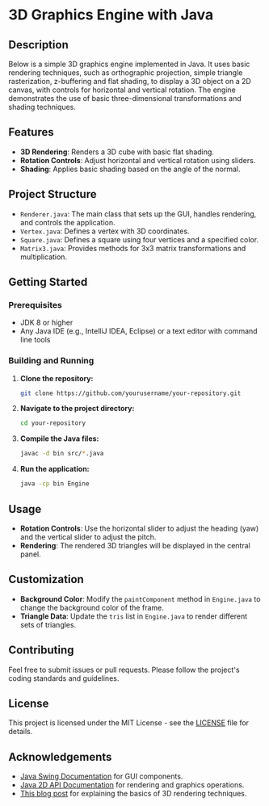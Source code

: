 # 3D Graphics Engine with Java

## Description

Below is a simple 3D graphics engine implemented in Java. It uses basic rendering techniques, such as orthographic projection, simple triangle rasterization, z-buffering and flat shading, to display a 3D object on a 2D canvas, with controls for horizontal and vertical rotation. The engine demonstrates the use of basic three-dimensional transformations and shading techniques.

## Features

- **3D Rendering**: Renders a 3D cube with basic flat shading.
- **Rotation Controls**: Adjust horizontal and vertical rotation using sliders.
- **Shading**: Applies basic shading based on the angle of the normal.

## Project Structure

- `Renderer.java`: The main class that sets up the GUI, handles rendering, and controls the application.
- `Vertex.java`: Defines a vertex with 3D coordinates.
- `Square.java`: Defines a square using four vertices and a specified color.
- `Matrix3.java`: Provides methods for 3x3 matrix transformations and multiplication.

## Getting Started

### Prerequisites

- JDK 8 or higher
- Any Java IDE (e.g., IntelliJ IDEA, Eclipse) or a text editor with command line tools

### Building and Running

1. **Clone the repository:**

    ```bash
    git clone https://github.com/yourusername/your-repository.git
    ```

2. **Navigate to the project directory:**

    ```bash
    cd your-repository
    ```

3. **Compile the Java files:**

    ```bash
    javac -d bin src/*.java
    ```

4. **Run the application:**

    ```bash
    java -cp bin Engine
    ```

## Usage

- **Rotation Controls**: Use the horizontal slider to adjust the heading (yaw) and the vertical slider to adjust the pitch.
- **Rendering**: The rendered 3D triangles will be displayed in the central panel.

## Customization

- **Background Color**: Modify the `paintComponent` method in `Engine.java` to change the background color of the frame.
- **Triangle Data**: Update the `tris` list in `Engine.java` to render different sets of triangles.

## Contributing

Feel free to submit issues or pull requests. Please follow the project's coding standards and guidelines.

## License

This project is licensed under the MIT License - see the [LICENSE](LICENSE) file for details.

## Acknowledgements

- [Java Swing Documentation](https://docs.oracle.com/javase/8/docs/api/javax/swing/package-summary.html) for GUI components.
- [Java 2D API Documentation](https://docs.oracle.com/javase/8/docs/api/java/awt/Graphics2D.html) for rendering and graphics operations.
- [This blog post](http://blog.rogach.org/2015/08/how-to-create-your-own-simple-3d-render.html) for explaining the basics of 3D rendering techniques. 
